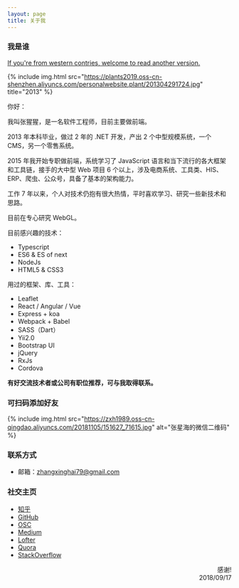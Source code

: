 ```yaml
---
layout: page
title: 关于我
---
```


### 我是谁

<a href="/about-en.html" class="pure-english">If you're from western contries, welcome to read another version.</a>

{% include img.html src="https://plants2019.oss-cn-shenzhen.aliyuncs.com/personalwebsite.plant/201304291724.jpg" title="2013" %}

你好：

我叫张猩猩，是一名软件工程师，目前主要做前端。

2013 年本科毕业，做过 2 年的 .NET 开发，产出 2 个中型规模系统，一个 CMS，另一个零售系统。

2015 年我开始专职做前端，系统学习了 JavaScript 语言和当下流行的各大框架和工具链，接手的大中型 Web 项目 6 个以上，涉及电商系统、工具类、HIS、ERP、爬虫、公众号，具备了基本的架构能力。

工作 7 年以来，个人对技术仍抱有很大热情，平时喜欢学习、研究一些新技术和思路。

目前在专心研究 WebGL。

目前感兴趣的技术：

- Typescript
- ES6 & ES of next
- NodeJs
- HTML5 & CSS3

用过的框架、库、工具：

- Leaflet
- React / Angular / Vue
- Express + koa
- Webpack + Babel
- SASS（Dart）
- Yii2.0
- Bootstrap UI
- jQuery
- RxJs
- Cordova

**有好交流技术者或公司有职位推荐，可与我取得联系。**

### 可扫码添加好友
{% include img.html src="https://zxh1989.oss-cn-qingdao.aliyuncs.com/20181105/151627_71615.jpg" alt="张星海的微信二维码" %}

### 联系方式

- 邮箱：zhangxinghai79@gmail.com

### 社交主页

- [知乎](https://www.zhihu.com/people/zhangxingxing89)
- [GitHub](https://github.com/zxh19890103)
- [OSC](https://github.com/zxh19890103)
- [Medium](https://medium.com/@zhangxinghai79)
- [Lofter](https://stars-in-the-sea.lofter.com/)
- [Quora](https://www.quora.com/profile/Singhi-John)
- [StackOverflow](https://stackoverflow.com/users/5721861/singhi-john)

<p style="text-align: right">
感谢!
<br>  
2018/09/17
</p>
